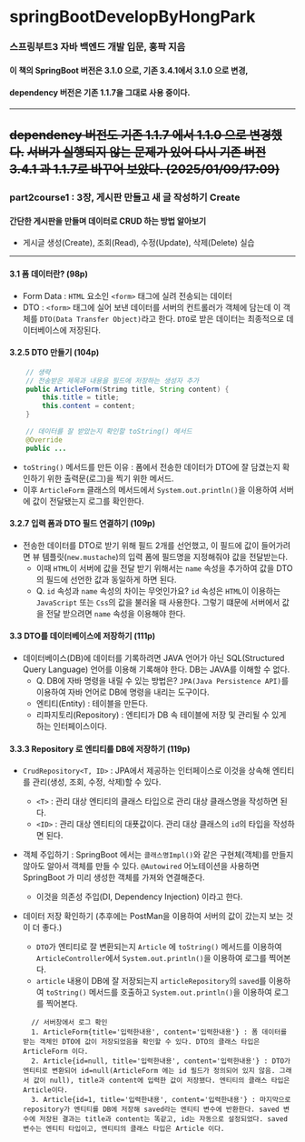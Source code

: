 # springBootDevelopByHongPark
### 스프링부트3 자바 백엔드 개발 입문, 홍팍 지음
#### 이 책의 SpringBoot 버전은 3.1.0 으로, 기존 3.4.1에서 3.1.0 으로 변경, 
#### dependency 버전은 기존 1.1.7을 그대로 사용 중이다.

---
~~dependency 버전도 기존 1.1.7 에서 1.1.0 으로 변경했다.~~
~~서버가 실행되지 않는 문제가 있어 다시 기존 버전 3.4.1 과 1.1.7로 바꾸어 보았다. (2025/01/09/17:09)~~
---
### part2course1 : 3장, 게시판 만들고 새 글 작성하기 Create 
#### 간단한 게시판을 만들며 데이터로 CRUD 하는 방법 알아보기 
* 게시글 생성(Create), 조회(Read), 수정(Update), 삭제(Delete) 실습 
---
#### 3.1 폼 데이터란? (98p) 
* Form Data : `HTML` 요소인 `<form>` 태그에 실려 전송되는 데이터 
* DTO : `<form>` 태그에 실어 보낸 데이터를 서버의 컨트롤러가 객체에 담는데 이 객체를 `DTO(Data Transfer Object)`라고 한다. `DTO`로 받은 데이터는 최종적으로 데이터베이스에 저장된다. 

#### 3.2.5 DTO 만들기 (104p)
```java
    // 생략
    // 전송받은 제목과 내용을 필드에 저장하는 생성자 추가 
    public ArticleForm(Strimg title, String content) {
        this.title = title;
        this.content = content;
    }
    
    // 데이터를 잘 받았는지 확인할 toString() 메서드 
    @Override
    public ...
```
* `toString()` 메서드를 만든 이유 : 폼에서 전송한 데이터가 DTO에 잘 담겼는지 확인하기 위한 출력문(로그)을 찍기 위한 메서드. 
* 이후 `ArticleForm` 클래스의 메서드에서 `System.out.println()`을 이용하여 서버에 값이 전달됐는지 로그를 확인한다.

#### 3.2.7 입력 폼과 DTO 필드 연결하기 (109p)
* 전송한 데이터를 DTO로 받기 위해 필드 2개를 선언했고, 이 필드에 값이 들어가려면 뷰 템플릿(`new.mustache`)의 입력 폼에 필드명을 지정해줘야 값을 전달받는다. 
  * 이때 `HTML`이 서버에 값을 전달 받기 위해서는 `name` 속성을 추가하여 값을 DTO의 필드에 선언한 값과 동일하게 하면 된다.
  * Q. `id` 속성과 `name` 속성의 차이는 무엇인가요? `id` 속성은 `HTML`이 이용하는 `JavaScript` 또는 `Css`의 값을 불러올 때 사용한다. 그렇기 떄문에 서버에서 값을 전달 받으려면 `name` 속성을 이용해야 한다.

#### 3.3 DTO를 데이터베이스에 저장하기 (111p)
* 데이터베이스(DB)에 데이터를 기록하려면 JAVA 언어가 아닌 SQL(Structured Query Language) 언어를 이용해 기록해야 한다. DB는 JAVA를 이해할 수 없다.
  * Q. DB에 자바 명령을 내릴 수 있는 방법은? `JPA(Java Persistence API)`를 이용하여 자바 언어로 DB에 명령을 내리는 도구이다.
  * 엔티티(Entity) : 테이블을 만든다.
  * 리파지토리(Repository) : 엔티티가 DB 속 테이블에 저장 및 관리될 수 있게 하는 인터페이스이다.

#### 3.3.3 Repository 로 엔티티를 DB에 저장하기 (119p)
* `CrudRepository<T, ID>` : JPA에서 제공하는 인터페이스로 이것을 상속해 엔티티를 관리(생성, 조회, 수정, 삭제)할 수 있다. 
  * `<T>` : 관리 대상 엔티티의 클래스 타입으로 관리 대상 클래스명을 작성하면 된다. 
  * `<ID>` : 관리 대상 엔티티의 대푯값이다. 관리 대상 클래스의 `id`의 타입을 작성하면 된다.

* 객체 주입하기 : SpringBoot 에서는 `클래스명Impl()`와 같은 구현체(객체)를 만들지 않아도 알아서 객체를 만들 수 있다. `@Autowired` 어노테이션을 사용하면 SpringBoot 가 미리 생성한 객체를 가져와 연결해준다.
  * 이것을 의존성 주입(DI, Dependency Injection) 이라고 한다.

* 데이터 저장 확인하기 (추후에는 PostMan을 이용하여 서버의 값이 갔는지 보는 것이 더 좋다.)
  * `DTO`가 엔티티로 잘 변환되는지 `Article` 에 `toString()` 메서드를 이용하여 `ArticleController`에서 `System.out.println()`을 이용하여 로그를 찍어본다.
  * `article` 내용이 DB에 잘 저장되는지 `articleRepository`의 `saved`를 이용하여 `toString()` 메서드를 호출하고 `System.out.println()`을 이용하여 로그를 찍어본다.
  ```
    // 서버창에서 로그 확인
    1. ArticleForm{title='입력한내용', content='입력한내용'} : 폼 데이터를 받는 객체인 DTO에 값이 저장되었음을 확인할 수 있다. DTO의 클래스 타입은 ArticleForm 이다.
    2. Article{id=null, title='입력한내용', content='입력한내용'} : DTO가 엔티티로 변환되어 id=null(ArticleForm 에는 id 필드가 정의되어 있지 않음. 그래서 값이 null), title과 content에 입력한 값이 저장됐다. 엔티티의 클래스 타입은 Article이다. 
    3. Article{id=1, title='입력한내용', content='입력한내용'} : 마지막으로 repository가 엔티티를 DB에 저장해 saved라는 엔티티 변수에 반환한다. saved 변수에 저장된 결과는 title과 content는 똑같고, id는 자동으로 설정되었다. saved 변수는 엔티티 타입이고, 엔티티의 클래스 타입은 Article 이다.
  ```
